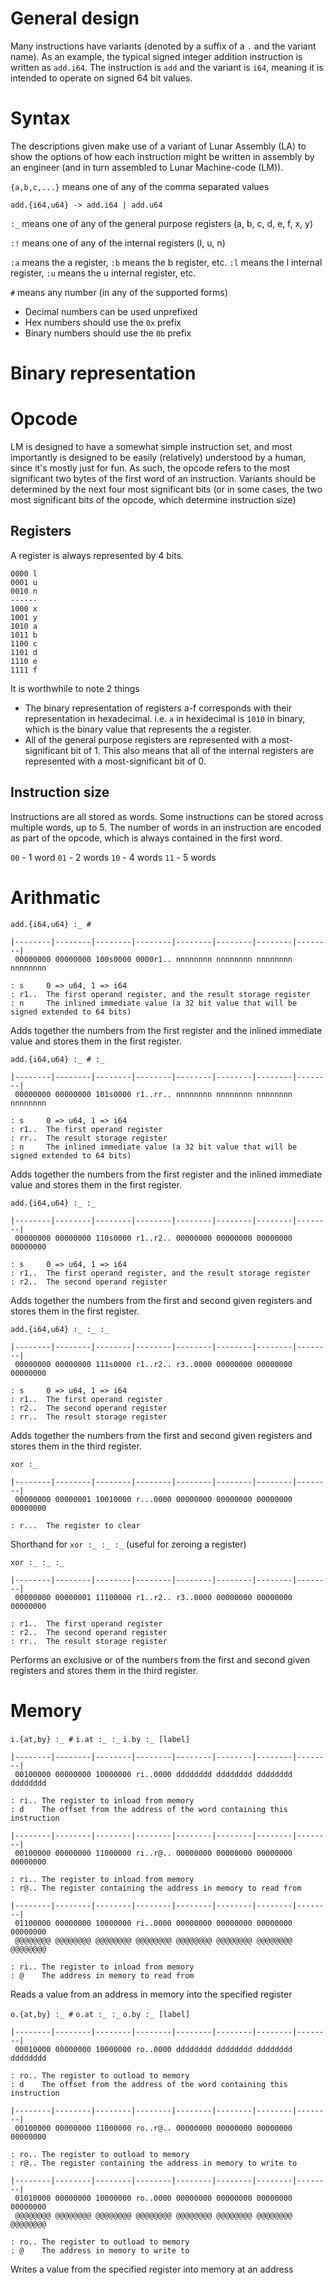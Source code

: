 # General design

Many instructions have variants (denoted by a suffix of a `.` and the variant name). As
an example, the typical signed integer addition instruction is written as `add.i64`. The
instruction is `add` and the variant is `i64`, meaning it is intended to operate on signed
64 bit values.

# Syntax

The descriptions given make use of a variant of Lunar Assembly (LA) to show the options of
how each instruction might be written in assembly by an engineer (and in turn assembled to
Lunar Machine-code (LM)).

`{a,b,c,...}` means one of any of the comma separated values

    add.{i64,u64} -> add.i64 | add.u64

`:_` means one of any of the general purpose registers (a, b, c, d, e, f, x, y)

`:!` means one of any of the internal registers (l, u, n)

`:a` means the a register, `:b` means the b register, etc.
`:l` means the l internal register, `:u` means the u internal register, etc.

`#` means any number (in any of the supported forms)

-   Decimal numbers can be used unprefixed
-   Hex numbers should use the `0x` prefix
-   Binary numbers should use the `0b` prefix

# Binary representation

# Opcode

LM is designed to have a somewhat simple instruction set, and most importantly is designed
to be easily (relatively) understood by a human, since it's mostly just for fun. As such,
the opcode refers to the most significant two bytes of the first word of an instruction.
Variants should be determined by the next four most significant bits (or in some cases,
the two most significant bits of the opcode, which determine instruction size)

## Registers

A register is always represented by 4 bits.

    0000 l
    0001 u
    0010 n
    ------
    1000 x
    1001 y
    1010 a
    1011 b
    1100 c
    1101 d
    1110 e
    1111 f

It is worthwhile to note 2 things

-   The binary representation of registers a-f corresponds with their representation in hexadecimal.
    i.e. `a` in hexidecimal is `1010` in binary, which is the binary value that represents the a register.
-   All of the general purpose registers are represented with a most-significant bit of 1.
    This also means that all of the internal registers are represented with a most-significant
    bit of 0.

## Instruction size

Instructions are all stored as words. Some instructions can be stored across
multiple words, up to 5. The number of words in an instruction are encoded as part of the
opcode, which is always contained in the first word.

`00` - 1 word
`01` - 2 words
`10` - 4 words
`11` - 5 words

# Arithmatic

`add.{i64,u64} :_ #`

    |--------|--------|--------|--------|--------|--------|--------|--------|
     00000000 00000000 100s0000 0000r1.. nnnnnnnn nnnnnnnn nnnnnnnn nnnnnnnn

    : s	    0 => u64, 1 => i64
    : r1..	The first operand register, and the result storage register
    : n	    The inlined immediate value (a 32 bit value that will be signed extended to 64 bits)

Adds together the numbers from the first register and the inlined immediate value and
stores them in the first register.

`add.{i64,u64} :_ # :_`

    |--------|--------|--------|--------|--------|--------|--------|--------|
     00000000 00000000 101s0000 r1..rr.. nnnnnnnn nnnnnnnn nnnnnnnn nnnnnnnn

    : s	    0 => u64, 1 => i64
    : r1..	The first operand register
    : rr..  The result storage register
    : n	    The inlined immediate value (a 32 bit value that will be signed extended to 64 bits)

Adds together the numbers from the first register and the inlined immediate value and
stores them in the first register.

`add.{i64,u64} :_ :_`

    |--------|--------|--------|--------|--------|--------|--------|--------|
     00000000 00000000 110s0000 r1..r2.. 00000000 00000000 00000000 00000000

    : s	    0 => u64, 1 => i64
    : r1..	The first operand register, and the result storage register
    : r2..	The second operand register

Adds together the numbers from the first and second given registers and stores them in the
first register.

`add.{i64,u64} :_ :_ :_`

    |--------|--------|--------|--------|--------|--------|--------|--------|
     00000000 00000000 111s0000 r1..r2.. r3..0000 00000000 00000000 00000000

    : s	    0 => u64, 1 => i64
    : r1..  The first operand register
    : r2..  The second operand register
    : rr..  The result storage register

Adds together the numbers from the first and second given registers and stores them in the
third register.

`xor :_`

    |--------|--------|--------|--------|--------|--------|--------|--------|
     00000000 00000001 10010000 r...0000 00000000 00000000 00000000 00000000

    : r...  The register to clear

Shorthand for `xor :_ :_ :_` (useful for zeroing a register)

`xor :_ :_ :_`

    |--------|--------|--------|--------|--------|--------|--------|--------|
     00000000 00000001 11100000 r1..r2.. r3..0000 00000000 00000000 00000000

    : r1..  The first operand register
    : r2..  The second operand register
    : rr..  The result storage register

Performs an exclusive or of the numbers from the first and second given registers and
stores them in the third register.

# Memory

`i.{at,by} :_ #`
`i.at :_ :_`
`i.by :_ [label]`

    |--------|--------|--------|--------|--------|--------|--------|--------|
     00100000 00000000 10000000 ri..0000 dddddddd dddddddd dddddddd dddddddd

    : ri.. The register to inload from memory
    : d    The offset from the address of the word containing this instruction

    |--------|--------|--------|--------|--------|--------|--------|--------|
     00100000 00000000 11000000 ri..r@.. 00000000 00000000 00000000 00000000

    : ri.. The register to inload from memory
    : r@.. The register containing the address in memory to read from

    |--------|--------|--------|--------|--------|--------|--------|--------|
     01100000 00000000 10000000 ri..0000 00000000 00000000 00000000 00000000
     @@@@@@@@ @@@@@@@@ @@@@@@@@ @@@@@@@@ @@@@@@@@ @@@@@@@@ @@@@@@@@ @@@@@@@@

    : ri.. The register to inload from memory
    : @    The address in memory to read from

Reads a value from an address in memory into the specified register

`o.{at,by} :_ #`
`o.at :_ :_`
`o.by :_ [label]`

    |--------|--------|--------|--------|--------|--------|--------|--------|
     00010000 00000000 10000000 ro..0000 dddddddd dddddddd dddddddd dddddddd

    : ro.. The register to outload to memory
    : d    The offset from the address of the word containing this instruction

    |--------|--------|--------|--------|--------|--------|--------|--------|
     00100000 00000000 11000000 ro..r@.. 00000000 00000000 00000000 00000000

    : ro.. The register to outload to memory
    : r@.. The register containing the address in memory to write to

    |--------|--------|--------|--------|--------|--------|--------|--------|
     01010000 00000000 10000000 ro..0000 00000000 00000000 00000000 00000000
     @@@@@@@@ @@@@@@@@ @@@@@@@@ @@@@@@@@ @@@@@@@@ @@@@@@@@ @@@@@@@@ @@@@@@@@

    : ro.. The register to outload to memory
    : @    The address in memory to write to

Writes a value from the specified register into memory at an address
